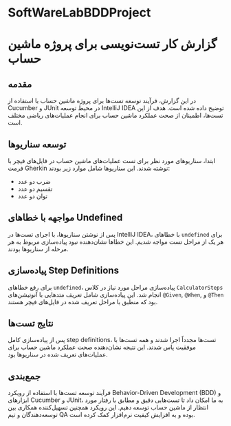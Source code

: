 # SoftWareLabBDDProject

# گزارش کار تست‌نویسی برای پروژه ماشین حساب

## مقدمه
در این گزارش، فرآیند توسعه تست‌ها برای پروژه ماشین حساب با استفاده از Cucumber و JUnit در محیط توسعه IntelliJ IDEA توضیح داده شده است. هدف از این تست‌ها، اطمینان از صحت عملکرد ماشین حساب برای انجام عملیات‌های ریاضی مختلف است.

## توسعه سناریوها
ابتدا، سناریوهای مورد نظر برای تست عملیات‌های ماشین حساب در فایل‌های فیچر با فرمت Gherkin نوشته شدند. این سناریوها شامل موارد زیر بودند:

- ضرب دو عدد
- تقسیم دو عدد
- توان دو عدد

## مواجهه با خطاهای Undefined
پس از نوشتن سناریوها، با اجرای تست‌ها در IntelliJ IDEA، با خطاهای `undefined` برای هر یک از مراحل تست مواجه شدیم. این خطاها نشان‌دهنده نبود پیاده‌سازی مربوط به هر مرحله از سناریوها بودند.

## پیاده‌سازی Step Definitions
برای رفع خطاهای `undefined`، پیاده‌سازی مراحل مورد نیاز در کلاس `CalculatorSteps` انجام شد. این پیاده‌سازی شامل تعریف متدهایی با آنوتیشن‌های `@Given`, `@When`, و `@Then` بود که منطبق با مراحل تعریف شده در فایل‌های فیچر هستند.

## نتایج تست‌ها
پس از پیاده‌سازی کامل step definitions، تست‌ها مجدداً اجرا شدند و همه تست‌ها با موفقیت پاس شدند. این نتیجه نشان‌دهنده صحت عملکرد ماشین حساب برای عملیات‌های تعریف شده در سناریوها بود.

## جمع‌بندی
فرآیند توسعه تست‌ها با استفاده از رویکرد Behavior-Driven Development (BDD) و ابزارهای Cucumber و JUnit، به ما امکان داد تا تست‌هایی دقیق و مطابق با رفتار مورد انتظار از ماشین حساب توسعه دهیم. این رویکرد همچنین تسهیل‌کننده همکاری بین توسعه‌دهندگان و تیم QA بوده و به افزایش کیفیت نرم‌افزار کمک کرده است.
